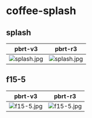 # coffee-splash
## splash
|pbrt-v3|pbrt-r3|
|---|---|
|![splash.jpg](../v3/coffee-splash/splash.jpg)|![splash.jpg](../r3/coffee-splash/splash.jpg)|
## f15-5
|pbrt-v3|pbrt-r3|
|---|---|
|![f15-5.jpg](../v3/coffee-splash/f15-5.jpg)|![f15-5.jpg](../r3/coffee-splash/f15-5.jpg)|
